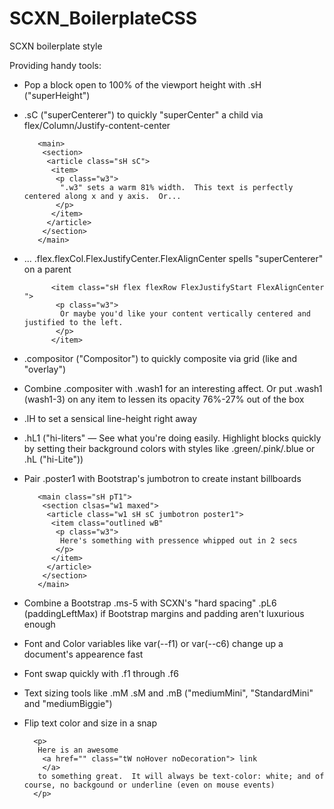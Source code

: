 # SCXN_BoilerplateCSS
 SCXN boilerplate style

Providing handy tools:
- Pop a block open to 100% of the viewport height with .sH ("superHeight")
- .sC ("superCenterer") to quickly "superCenter" a child via flex/Column/Justify-content-center

         <main>
          <section>
           <article class="sH sC">
            <item>
             <p class="w3"> 
              ".w3" sets a warm 81% width.  This text is perfectly centered along x and y axis.  Or...
             </p>
            </item>
           </article>
          </section>
         </main>
            
             
- ... .flex.flexCol.FlexJustifyCenter.FlexAlignCenter spells "superCenterer" on a parent

            <item class="sH flex flexRow FlexJustifyStart FlexAlignCenter ">
             <p class="w3"> 
              Or maybe you'd like your content vertically centered and justified to the left.
             </p>
            </item>

- .compositor ("Compositor") to quickly composite via grid (like and "overlay")
- Combine .compositer with .wash1 for an interesting affect.  Or put .wash1 (wash1-3) on any item to lessen its opacity 76%-27% out of the box
- .lH to set a sensical line-height right away
- .hL1 ("hi-liters" — See what you're doing easily.  Highlight blocks quickly by setting their background colors with styles like .green/.pink/.blue or .hL ("hi-Lite"))
- Pair .poster1 with Bootstrap's jumbotron to create instant billboards
        
         <main class="sH pT1">
          <section clsas="w1 maxed">
           <article class="w1 sH sC jumbotron poster1">
            <item class="outlined wB"
             <p class="w3"> 
              Here's something with pressence whipped out in 2 secs
             </p>
            </item>
           </article>
          </section>
         </main>
             
- Combine a Bootstrap .ms-5 with SCXN's "hard spacing" .pL6 (paddingLeftMax) if Bootstrap margins and padding aren't luxurious enough
- Font and Color variables like var(--f1) or var(--c6) change up a document's appearence fast
- Font swap quickly with .f1 through .f6
- Text sizing tools like .mM .sM and .mB ("mediumMini", "StandardMini" and "mediumBiggie")
- Flip text color and size in a snap
  
        <p>
         Here is an awesome 
          <a href="" class="tW noHover noDecoration"> link
          </a>
         to something great.  It will always be text-color: white; and of course, no backgound or underline (even on mouse events)
        </p>
         
